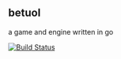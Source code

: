 betuol
------

a game and engine written in go

[![Build Status](https://travis-ci.org/stnma7e/betuol.png?branch=master)](https://travis-ci.org/stnma7e/betuol)
